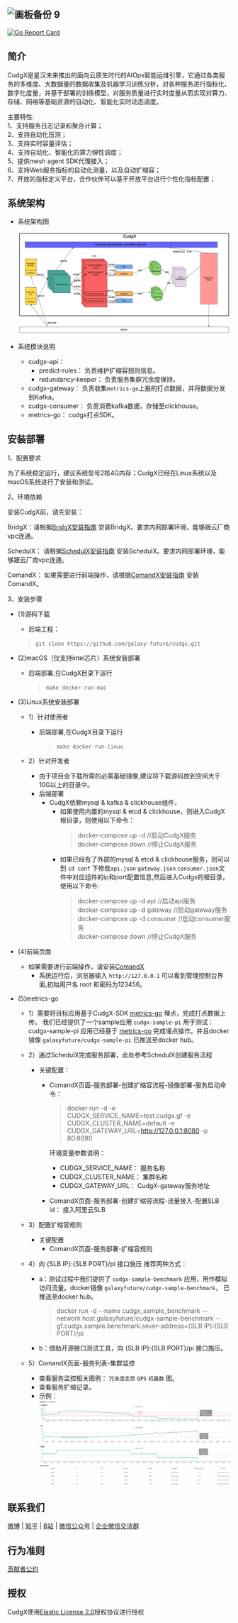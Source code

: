 ![画板备份 9](https://user-images.githubusercontent.com/94337797/148376608-8cc8efe6-dd60-44db-9eb3-e7e93dc329c3.png)
-------

[![Go Report Card](https://goreportcard.com/badge/github.com/galaxy-future/cudgx)](https://goreportcard.com/report/github.com/galaxy-future/cudgx)


简介
--------

CudgX是星汉未来推出的面向云原生时代的AIOps智能运维引擎，它通过各类服务的多维度、大数据量的数据收集及机器学习训练分析，对各种服务进行指标化、数字化度量，并基于部署的训练模型，对服务质量进行实时度量从而实现对算力、存储、网络等基础资源的自动化、智能化实时动态调度。

主要特性:<br>
1、支持服务日志记录和聚合计算；<br>
2、支持自动化压测；<br>
3、支持实时容量评估；<br>
4、支持自动化、智能化的算力弹性调度；<br>
5、提供mesh agent SDK代理接入；<br>
6、支持Web服务指标的自动化测量，以及自动扩缩容；<br>
7、开放的指标定义平台，合作伙伴可以基于开放平台进行个性化指标配置；<br>

系统架构
--------

* 系统架构图

  ![cudgx_arch](./images/cudgx_arch.png)

* 系统模块说明
  * cudgx-api：
    * predict-rules： 负责维护扩缩容规则信息。
    * redundancy-keeper： 负责服务集群冗余度保持。
  * cudgx-gateway： 负责收集`metrics-go`上报的打点数据，并将数据分发到Kafka。
  * cudgx-consumer： 负责消费kafka数据，存储至clickhouse。
  * metrics-go： cudgx打点SDK。
  

安装部署
--------

1、配置要求

为了系统稳定运行，建议系统型号2核4G内存；CudgX已经在Linux系统以及macOS系统进行了安装和测试。

2、环境依赖

安装CudgX前，请先安装：

 BridgX：请根据[BridgX安装指南](https://github.com/galaxy-future/bridgx/blob/master/README.md) 安装BridgX。要求内网部署环境，能够跟云厂商vpc连通。

 SchedulX： 请根据[SchedulX安装指南](https://github.com/galaxy-future/schedulx/blob/master/README.md) 安装SchedulX。要求内网部署环境，能够跟云厂商vpc连通。

 ComandX： 如果需要进行前端操作，请根据[ComandX安装指南](https://github.com/galaxy-future/comandx/blob/main/README.md) 安装ComandX。

3、安装步骤

* (1)源码下载
    - 后端工程：
  > `git clone https://github.com/galaxy-future/cudgx.git`

* (2)macOS（仅支持intel芯片）系统安装部署
    - 后端部署,在CudgX目录下运行
      > `make docker-run-mac`

* (3)Linux系统安装部署
    - 1）针对使用者
        - 后端部署,在CudgX目录下运行
          > `make docker-run-linux`

    - 2）针对开发者
        - 由于项目会下载所需的必需基础镜像,建议将下载源码放到空间大于10G以上的目录中。
        - 后端部署
            - CudgX依赖mysql & kafka & clickhouse组件，
                - 如果使用内置的mysql & etcd & clickhouse，则进入CudgX根目录，则使用以下命令：
                  > docker-compose up -d    //启动CudgX服务 <br>
                  > docker-compose down    //停止CudgX服务  <br>
                - 如果已经有了外部的mysql & etcd & clickhouse服务，则可以到 `cd conf` 下修改`api.json` `gateway.json` `consumer.json`文件中对应组件的ip和port配置信息,然后进入Cudgx的根目录，使用以下命令:
                  > docker-compose up -d api    //启动api服务 <br>
                  > docker-compose up -d gateway //启动gateway服务 <br>
                  > docker-compose up -d consumer //启动consumer服务 <br>
                  > docker-compose down     //停止CudgX服务

* (4)前端页面
        
  - 如果需要进行前端操作，请安装[ComandX](https://github.com/galaxy-future/comandx/blob/main/README.md)
    - 系统运行后，浏览器输入 `http://127.0.0.1` 可以看到管理控制台界面,初始用户名 root 和密码为123456。

* (5)metrics-go
    - 1）需要将目标应用基于CudgX-SDK [metrics-go](https://github.com/galaxy-future/metrics-go/blob/master/README.md) 埋点，完成打点数据上传。
      我们已经提供了一个sample应用 `cudgx-sample-pi` 用于测试： cudgx-sample-pi 应用已经基于 [metrics-go](https://github.com/galaxy-future/metrics-go/blob/master/README.md) 完成埋点操作。并且docker镜像 `galaxyfuture/cudgx-sample-pi` 已推送至docker hub。
    
    - 2）通过SchedulX完成服务部署，此处参考SchedulX创建服务流程
      - 关键配置：
        - ComandX页面-服务部署-创建扩缩容流程-镜像部署-服务启动命令： 
            > docker run -d -e CUDGX_SERVICE_NAME=test.cudgx.gf -e CUDGX_CLUSTER_NAME=default -e CUDGX_GATEWAY_URL=http://127.0.0.1:8080 -p 80:8090  
        
            环境变量参数说明：   
          - CUDGX_SERVICE_NAME： 服务名称
          - CUDGX_CLUSTER_NAME： 集群名称
          - CUDGX_GATEWAY_URL： CudgX-gateway服务地址

        - ComandX页面-服务部署-创建扩缩容流程-流量接入-配置SLB id： 接入阿里云SLB
  
    - 3）配置扩缩容规则
      
      - 关键配置
        - ComandX页面-服务部署-扩缩容规则

    - 4）向 {SLB IP}:{SLB PORT}/pi 接口施压
        推荐两种方式：
      - a：测试过程中我们提供了 `cudgx-sample-benchmark` 应用，用作模拟访问流量。docker镜像 `galaxyfuture/cudgx-sample-benchmark`， 已推送至docker hub。
        
        > docker run -d --name cudgx_sample_benchmark --network host galaxyfuture/cudgx-sample-benchmark --gf.cudgx.sample.benchmark.sever-address={SLB IP}:{SLB PORT}/pi
            
      - b：借助开源接口测试工具，向 {SLB IP}:{SLB PORT}/pi 接口施压。

    - 5）ComandX页面-服务列表-集群监控
      - 查看服务监控相关图例： `冗余度走势` `QPS` `机器数` 图。
      - 查看服务扩缩记录。
      - 示例：
        ![sample](./images/sample.png)        


联系我们
----
[微博](https://weibo.com/galaxyfuture) | [知乎](https://www.zhihu.com/org/xing-yi-wei-lai) | [B站](https://space.bilibili.com/2057006251)
| [微信公众号](https://github.com/galaxy-future/comandx/blob/main/docs/resource/wechat_official_account.md)
| [企业微信交流群](https://github.com/galaxy-future/comandx/blob/main/docs/resource/wechat.md)








行为准则
------
[贡献者公约](https://github.com/galaxy-future/cudgx/blob/master/CODE_OF_CONDUCT.md)

授权
-----

CudgX使用[Elastic License 2.0](https://github.com/galaxy-future/cudgx/blob/master/LICENSE)授权协议进行授权

